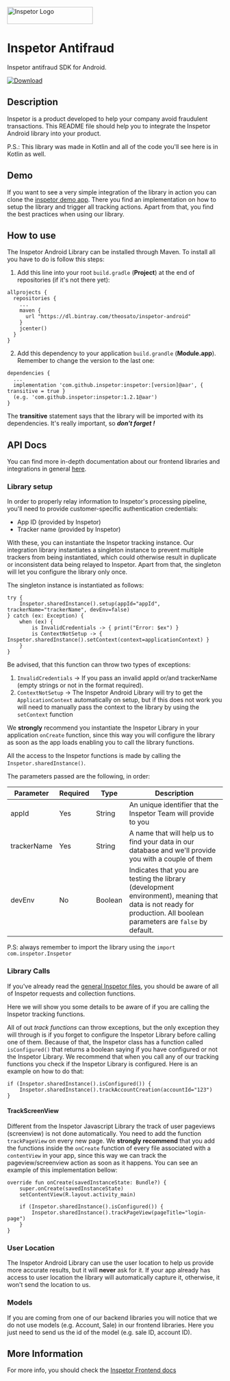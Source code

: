 
<p>
 <img src="https://inspetor-assets.s3-sa-east-1.amazonaws.com/images/inspetor-logo.png" width="200" height="40" alt="Inspetor Logo">
</p>

# Inspetor Antifraud
Inspetor antifraud SDK for Android.

[ ![Download](https://api.bintray.com/packages/theosato/inspetor-android/inspetor/images/download.svg) ](https://bintray.com/theosato/inspetor-android/inspetor/_latestVersion)

## Description
Inspetor is a product developed to help your company avoid fraudulent transactions. This README file should help you to integrate the Inspetor Android library into your product. 

P.S.: This library was made in Kotlin and all of the code you'll see here is in Kotlin as well.

## Demo
If you want to see a very simple integration of the library in action you can clone the [inspetor demo app](https://github.com/inspetor/inspetor-android-demo-app). There you find an implementation on how to setup the library and trigger all tracking actions. Apart from that, you find the best practices when using our library.

## How to use
The Inspetor Android Library can be installed through Maven. To install all you have to do is follow this steps:

1. Add this line into your root `build.gradle` (**Project**) at the end of repositories (if it's not there yet):
```
allprojects {
  repositories {
    ...
    maven {
      url "https://dl.bintray.com/theosato/inspetor-android" 
    }
    jcenter()
  }
}
```
2. Add this dependency to your application `build.grandle` (**Module.app**). Remember to change the version to the last one:
```
dependencies {
  ...
  implementation 'com.github.inspetor:inspetor:[version]@aar', { transitive = true }
  (e.g. 'com.github.inspetor:inspetor:1.2.1@aar')
}
```

The **transitive** statement says that the library will be imported with its dependencies. It's really important, so ***don't forget !***

## API Docs
You can find more in-depth documentation about our frontend libraries and integrations in general [here](https://inspetor.github.io/docs-frontend).

### Library setup
In order to properly relay information to Inspetor's processing pipeline, you'll need to provide customer-specific authentication credentials:
- App ID (provided by Inspetor)
- Tracker name (provided by Inspetor)

With these, you can instantiate the Inspetor tracking instance. Our integration library instantiates a singleton instance to prevent multiple trackers from being instantiated, which could otherwise result in duplicate or inconsistent data being relayed to Inspetor. Apart from that, the singleton will let you configure the library only once.

The singleton instance is instantiated as follows:

```
try {
    Inspetor.sharedInstance().setup(appId="appId", trackerName="trackerName", devEnv=false)
} catch (ex: Exception) {
    when (ex) {
        is InvalidCredentials -> { print("Error: $ex") }
        is ContextNotSetup -> { Inspetor.sharedInstance().setContext(context=applicationContext) }
    }
}
```

Be advised, that this function can throw two types of exceptions:

1. `InvalidCredentials` -> If you pass an invalid appId or/and trackerName (empty strings or not in the format required).
2. `ContextNotSetup` -> The Inspetor Android Library will try to get the `ApplicationContext` automatically on setup, but if this does not work you will need to manually pass the context to the library by using the `setContext` function

We **strongly** recommend you instantiate the Inspetor Library in your application `onCreate` function, since this way you will configure the library as soon as the app loads enabling you to call the library functions.

All the access to the Inspetor functions is made by calling the `Inspetor.sharedInstance()`. 

The parameters passed are the following, in order:

Parameter | Required | Type | Description 
--------- | -------- | ---- | ----------- 
appId | Yes | String | An unique identifier that the Inspetor Team will provide to you
trackerName | Yes | String | A name that will help us to find your data in our database and we'll provide you with a couple of them
devEnv | No | Boolean | Indicates that you are testing the library (development environment), meaning that data is not ready for production. All boolean parameters are `false` by default.

P.S: always remember to import the library using the `import com.inspetor.Inspetor`

### Library Calls
If you've already read the [general Inspetor files](https://inspetor.github.io/docs-frontend), you should be aware of all of Inspetor requests and collection functions.

Here we will show you some details to be aware of if you are calling the Inspetor tracking functions.

All of out *track functions* can throw exceptions, but the only exception they will through is if you forget to configure the Inspetor Library before calling one of them. Because of that, the Inspetor class has a function called `isConfigured()` that returns a boolean saying if you have configured or not the Inspetor Library. We recommend that when you call any of our tracking functions you check if the Inspetor Library is configured. Here is an example on how to do that:

```
if (Inspetor.sharedInstance().isConfigured()) {
    Inspetor.sharedInstance().trackAccountCreation(accountId="123")
}
```

#### TrackScreenView
Different from the Inspetor Javascript Library the track of user pageviews (screenview) is not done automatically. You need to add the function `trackPageView` on every new page.
We **strongly recommend** that you add the functions inside the `onCreate` function of every file associated with a `contentView` in your app, since this way we can track the pageview/screenview action as soon as it happens. You can see an example of this implementation bellow:

```
override fun onCreate(savedInstanceState: Bundle?) {
    super.onCreate(savedInstanceState)
    setContentView(R.layout.activity_main)

    if (Inspetor.sharedInstance().isConfigured()) {
        Inspetor.sharedInstance().trackPageView(pageTitle="login-page")
    }
}
```

### User Location
The Inspetor Android Library can use the user location to help us provide more accurate results, but it will **never** ask for it. If your app already has access to user location the library will automatically capture it, otherwise, it won't send the location to us.

### Models
If you are coming from one of our backend libraries you will notice that we do not use models (e.g. Account, Sale) in our frontend libraries. Here you just need to send us the id of the model (e.g. sale ID, account ID).

## More Information
For more info, you should check the [Inspetor Frontend docs](https://inspetor.github.io/docs-frontend)
